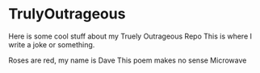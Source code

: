 # TrulyOutrageous

Here is some cool stuff about my Truely Outrageous Repo
This is where I write a joke or something.

Roses are red, my name is Dave
This poem makes no sense
Microwave